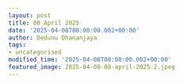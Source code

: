 ```yaml
---
layout: post
title: 08 April 2025
date: '2025-04-08T00:00:00.002+00:00'
author: Dedunu Dhananjaya
tags:
- uncategorised
modified_time: '2025-04-08T00:00:00.002+00:00'
featured_image: 2025-04-08-08-april-2025-2.jpeg
---
```

